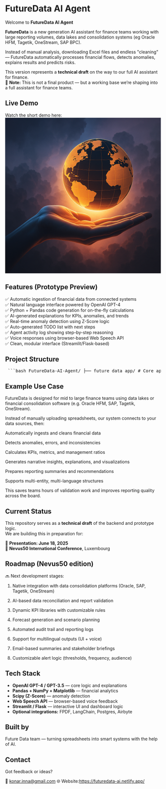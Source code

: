 # FutureData AI Agent

Welcome to **FutureData AI Agent** 

**FutureData** is a new generation AI assistant for finance teams working with large reporting volumes, data lakes and consolidation systems (eg Oracle HFM, Tagetik, OneStream, SAP BPC).

Instead of manual analysis, downloading Excel files and endless "cleaning" — FutureData automatically processes financial flows, detects anomalies, explains results and predicts risks.

This version represents a **technical draft** on the way to our full AI assistant for finance.  
🔄 **Note:** This is not a final product — but a working base we’re shaping into a full assistant for finance teams.

## Live Demo

 Watch the short demo here:  
[![Watch the demo](https://github.com/AnniRanok/FutureData-AI-Agent/raw/main/static/videos/preview.png)](https://github.com/AnniRanok/FutureData-AI-Agent/raw/main/static/videos/demo.mp4)


##  Features (Prototype Preview)

✅ Automatic ingestion of financial data from connected systems  
✅ Natural language interface powered by OpenAI GPT-4  
✅ Python + Pandas code generation for on-the-fly calculations  
✅ AI-generated explanations for KPIs, anomalies, and trends  
✅ Real-time anomaly detection using Z-Score logic  
✅ Auto-generated TODO list with next steps  
✅ Agent activity log showing step-by-step reasoning  
✅ Voice responses using browser-based Web Speech API  
✅ Clean, modular interface (Streamlit/Flask-based)


## Project Structure

<pre> ```bash FutureData-AI-Agent/ ├── future_data_app/ # Core application │ ├── app.py # Main logic (OpenAI + Pandas) │ ├── components/ # UI components │ ├── data/ # Example datasets │ ├── utils/ # Helper functions │ └── requirements.txt # App dependencies ├── static/ # Frontend assets │ ├── js/ │ ├── css/ │ └── videos/ ├── templates/ │ └── index.html # Landing page ├── app.py # Flask / Streamlit entry point ├── main.py # Optional CLI / launcher ├── README.md └── ... ``` </pre>



## Example Use Case

FutureData is designed for mid to large finance teams using data lakes or financial consolidation software (e.g. Oracle HFM, SAP, Tagetik, OneStream).

Instead of manually uploading spreadsheets, our system connects to your data sources, then:

Automatically ingests and cleans financial data

Detects anomalies, errors, and inconsistencies

Calculates KPIs, metrics, and management ratios

Generates narrative insights, explanations, and visualizations

Prepares reporting summaries and recommendations

Supports multi-entity, multi-language structures

This saves teams hours of validation work and improves reporting quality across the board.


##  Current Status

This repository serves as a **technical draft** of the backend and prototype logic.  
We are building this in preparation for:

📅 **Presentation: June 18, 2025**  
📍 **Nevus50 International Conference**, Luxembourg


## Roadmap (Nevus50 edition)

🔜 Next development stages:

1. Native integration with data consolidation platforms (Oracle, SAP, Tagetik, OneStream)

2. AI-based data reconciliation and report validation

3. Dynamic KPI libraries with customizable rules

4. Forecast generation and scenario planning

5. Automated audit trail and reporting logs

6. Support for multilingual outputs (UI + voice)

7. Email-based summaries and stakeholder briefings

8. Customizable alert logic (thresholds, frequency, audience)


##  Tech Stack

- **OpenAI GPT-4 / GPT-3.5** — core logic and explanations  
- **Pandas + NumPy + Matplotlib** — financial analytics  
- **Scipy (Z-Score)** — anomaly detection  
- **Web Speech API** — browser-based voice feedback  
- **Streamlit / Flask** — interactive UI and dashboard logic  
- **Optional integrations:** FPDF, LangChain, Postgres, Airbyte



## Built by
Future Data team — turning spreadsheets into smart systems with the help of AI.



## Contact

Got feedback or ideas?

📧 konar.inna@gmail.com
🌐 Website:https://futuredata-ai.netlify.app/  

